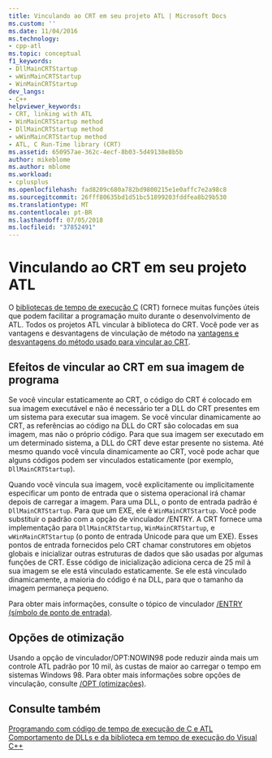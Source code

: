 ```yaml
---
title: Vinculando ao CRT em seu projeto ATL | Microsoft Docs
ms.custom: ''
ms.date: 11/04/2016
ms.technology:
- cpp-atl
ms.topic: conceptual
f1_keywords:
- DllMainCRTStartup
- wWinMainCRTStartup
- WinMainCRTStartup
dev_langs:
- C++
helpviewer_keywords:
- CRT, linking with ATL
- WinMainCRTStartup method
- DllMainCRTStartup method
- wWinMainCRTStartup method
- ATL, C Run-Time library (CRT)
ms.assetid: 650957ae-362c-4ecf-8b03-5d49138e8b5b
author: mikeblome
ms.author: mblome
ms.workload:
- cplusplus
ms.openlocfilehash: fad8209c680a782bd9800215e1e0affc7e2a98c8
ms.sourcegitcommit: 26fff80635bd1d51bc51899203fddfea8b29b530
ms.translationtype: MT
ms.contentlocale: pt-BR
ms.lasthandoff: 07/05/2018
ms.locfileid: "37852491"
---
```

# <a name="linking-to-the-crt-in-your-atl-project"></a>Vinculando ao CRT em seu projeto ATL
O [bibliotecas de tempo de execução C](../c-runtime-library/crt-library-features.md) (CRT) fornece muitas funções úteis que podem facilitar a programação muito durante o desenvolvimento de ATL. Todos os projetos ATL vincular à biblioteca do CRT. Você pode ver as vantagens e desvantagens de vinculação de método na [vantagens e desvantagens do método usado para vincular ao CRT](../atl/benefits-and-tradeoffs-of-the-method-used-to-link-to-the-crt.md).  
  
## <a name="effects-of-linking-to-the-crt-on-your-program-image"></a>Efeitos de vincular ao CRT em sua imagem de programa  
 Se você vincular estaticamente ao CRT, o código do CRT é colocado em sua imagem executável e não é necessário ter a DLL do CRT presentes em um sistema para executar sua imagem. Se você vincular dinamicamente ao CRT, as referências ao código na DLL do CRT são colocadas em sua imagem, mas não o próprio código. Para que sua imagem ser executado em um determinado sistema, a DLL do CRT deve estar presente no sistema. Até mesmo quando você vincula dinamicamente ao CRT, você pode achar que alguns códigos podem ser vinculados estaticamente (por exemplo, `DllMainCRTStartup`).  
  
 Quando você vincula sua imagem, você explicitamente ou implicitamente especificar um ponto de entrada que o sistema operacional irá chamar depois de carregar a imagem. Para uma DLL, o ponto de entrada padrão é `DllMainCRTStartup`. Para que um EXE, ele é `WinMainCRTStartup`. Você pode substituir o padrão com a opção de vinculador /ENTRY. A CRT fornece uma implementação para `DllMainCRTStartup`, `WinMainCRTStartup`, e `wWinMainCRTStartup` (o ponto de entrada Unicode para que um EXE). Esses pontos de entrada fornecidos pelo CRT chamar construtores em objetos globais e inicializar outras estruturas de dados que são usadas por algumas funções de CRT. Esse código de inicialização adiciona cerca de 25 mil à sua imagem se ele está vinculado estaticamente. Se ele está vinculado dinamicamente, a maioria do código é na DLL, para que o tamanho da imagem permaneça pequeno.  
  
 Para obter mais informações, consulte o tópico de vinculador [/ENTRY (símbolo de ponto de entrada)](../build/reference/entry-entry-point-symbol.md).  
  
## <a name="optimization-options"></a>Opções de otimização  
 Usando a opção de vinculador/OPT:NOWIN98 pode reduzir ainda mais um controle ATL padrão por 10 mil, às custas de maior ao carregar o tempo em sistemas Windows 98. Para obter mais informações sobre opções de vinculação, consulte [/OPT (otimizações)](../build/reference/opt-optimizations.md).  
  
## <a name="see-also"></a>Consulte também  
 [Programando com código de tempo de execução de C e ATL](../atl/programming-with-atl-and-c-run-time-code.md)   
 [Comportamento de DLLs e da biblioteca em tempo de execução do Visual C++](../build/run-time-library-behavior.md)

